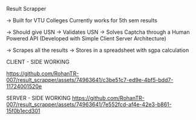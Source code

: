 Result Scrapper

 -> Built for VTU Colleges
 Currently works for 5th sem results

 -> Should give USN
 -> Validates USN
 -> Solves Captcha through a Human Powered API (Developed with Simple Client Server Architecture)

 -> Scrapes all the results
 -> Stores in a spreadsheet with sgpa calculation

 CLIENT - SIDE WORKING

https://github.com/RohanTR-007/result_scrapper/assets/74963641/c3be51c7-ed9e-4bf5-bdd7-11724001520e

SERVER - SIDE WORKING
https://github.com/RohanTR-007/result_scrapper/assets/74963641/7e552fcd-af4e-42e3-b861-15f0b1ecd301

